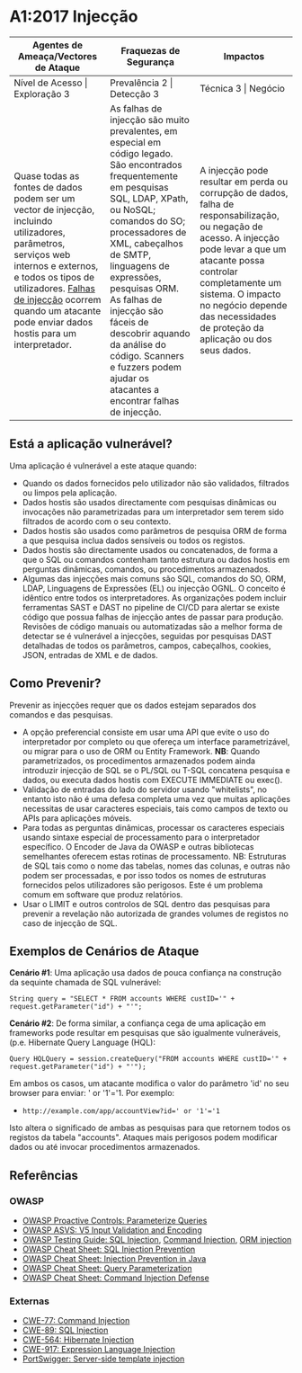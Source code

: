 # A1:2017 Injecção

| Agentes de Ameaça/Vectores de Ataque | Fraquezas de Segurança           | Impactos               |
| -- | -- | -- |
| Nível de Acesso \| Exploração 3 | Prevalência 2 \| Detecção 3 | Técnica 3 \| Negócio |
| Quase todas as fontes de dados podem ser um vector de injecção, incluindo utilizadores, parâmetros, serviços web internos e externos, e todos os tipos de utilizadores. [Falhas de injecção][1] ocorrem quando um atacante pode enviar dados hostis para um interpretador. | As falhas de injecção são muito prevalentes, em especial em código legado. São encontrados frequentemente em pesquisas SQL, LDAP, XPath, ou NoSQL; comandos do SO; processadores de XML, cabeçalhos de SMTP, linguagens de expressões, pesquisas ORM. As falhas de injecção são fáceis de descobrir aquando da análise do código. Scanners e fuzzers podem ajudar os atacantes a encontrar falhas de injecção. | A injecção pode resultar em perda ou corrupção de dados, falha de responsabilização, ou negação de acesso. A injecção pode levar a que um atacante possa controlar completamente um sistema. O impacto no negócio depende das necessidades de proteção da aplicação ou dos seus dados. |

## Está a aplicação vulnerável?

Uma aplicação é vulnerável a este ataque quando:

* Quando os dados fornecidos pelo utilizador não são validados, filtrados ou limpos pela aplicação.
* Dados hostis são usados directamente com pesquisas dinâmicas ou invocações não parametrizadas para um interpretador sem terem sido filtrados de acordo com o seu contexto.
* Dados hostis são usados como parâmetros de pesquisa ORM de forma a que pesquisa inclua dados sensíveis ou todos os registos.
* Dados hostis são directamente usados ou concatenados, de forma a que o SQL ou comandos contenham tanto estrutura ou dados hostis em perguntas dinâmicas, comandos, ou procedimentos armazenados.
* Algumas das injecções mais comuns são SQL, comandos do SO, ORM, LDAP, Linguagens de Expressões (EL) ou injecção OGNL. O conceito é idêntico entre todos os interpretadores. As organizações podem incluir ferramentas SAST e DAST no pipeline de CI/CD para alertar se existe código que possua falhas de injecção antes de passar para produção. Revisões de código manuais ou automatizadas são a melhor forma de detectar se é vulnerável a injecções, seguidas por pesquisas DAST detalhadas de todos os parâmetros, campos, cabeçalhos, cookies, JSON, entradas de XML e de dados.

## Como Prevenir?

Prevenir as injecções requer que os dados estejam separados dos comandos e das pesquisas.

* A opção preferencial consiste em usar uma API que evite o uso do interpretador por completo ou que ofereça um interface parametrizável, ou migrar para o uso de ORM ou Entity Framework. **NB**: Quando parametrizados, os procedimentos armazenados podem ainda introduzir injecção de SQL se o PL/SQL ou T-SQL concatena pesquisa e dados, ou executa dados hostis com  EXECUTE IMMEDIATE ou exec().
* Validação de entradas do lado do servidor usando "whitelists", no entanto isto não é uma defesa completa uma vez que muitas aplicações necessitas de usar caracteres especiais, tais como campos de texto ou APIs para aplicações móveis.
* Para todas as perguntas dinâmicas, processar os caracteres especiais usando sintaxe especial de processamento para o interpretador específico. O Encoder de Java da OWASP e outras bibliotecas semelhantes oferecem estas rotinas de processamento. NB: Estruturas de SQL tais como o nome das tabelas, nomes das colunas, e outras não podem ser processadas, e por isso todos os nomes de estruturas fornecidos pelos utilizadores são perigosos. Este é um problema comum em software que produz relatórios.
* Usar o LIMIT e outros controlos de SQL dentro das pesquisas para prevenir a revelação não autorizada de grandes volumes de registos no caso de injecção de SQL.

## Exemplos de Cenários de Ataque

**Cenário #1**: Uma aplicação usa dados de pouca confiança na construção da sequinte chamada de SQL vulnerável:

```
String query = "SELECT * FROM accounts WHERE custID='" + request.getParameter("id") + "'";
```

**Cenário #2**: De forma similar, a confiança cega de uma aplicação em frameworks pode resultar em pesquisas que são igualmente vulneráveis, (p.e. Hibernate Query Language (HQL):

```
Query HQLQuery = session.createQuery("FROM accounts WHERE custID='" + request.getParameter("id") + "'");
```

Em ambos os casos, um atacante modifica o valor do parâmetro 'id' no seu browser para enviar:  ' or '1'='1. Por exemplo:
* `http://example.com/app/accountView?id=' or '1'='1`

Isto altera o significado de ambas as pesquisas para que retornem todos os registos da tabela "accounts".  Ataques mais perigosos podem modificar dados ou até invocar procedimentos armazenados.

## Referências

### OWASP

* [OWASP Proactive Controls: Parameterize Queries][2]
* [OWASP ASVS: V5 Input Validation and Encoding][3]
* [OWASP Testing Guide: SQL Injection][4], [Command Injection][5], [ORM injection][6]
* [OWASP Cheat Sheet: SQL Injection Prevention][7]
* [OWASP Cheat Sheet: Injection Prevention in Java][8]
* [OWASP Cheat Sheet: Query Parameterization][9]
* [OWASP Cheat Sheet: Command Injection Defense][10]

### Externas

* [CWE-77: Command Injection][11]
* [CWE-89: SQL Injection][12]
* [CWE-564: Hibernate Injection][13]
* [CWE-917: Expression Language Injection][14]
* [PortSwigger: Server-side template injection][15]

[1]:	https://www.owasp.org/index.php/Injection_Flaws
[2]:	https://www.owasp.org/index.php/OWASP_Proactive_Controls#2:_Parameterize_Queries
[3]:	TBA
[4]:	https://www.owasp.org/index.php/Testing_for_SQL_Injection_(OTG-INPVAL-005)
[5]:	https://www.owasp.org/index.php/Testing_for_Command_Injection_(OTG-INPVAL-013)
[6]:	https://www.owasp.org/index.php/Testing_for_ORM_Injection_(OTG-INPVAL-007)
[7]:	https://www.owasp.org/index.php/SQL_Injection_Prevention_Cheat_Sheet
[8]:	https://www.owasp.org/index.php/Injection_Prevention_Cheat_Sheet_in_Java
[9]:	https://www.owasp.org/index.php/Query_Parameterization_Cheat_Sheet
[10]:	https://www.owasp.org/index.php/Command_Injection_Defense_Cheat_Sheet
[11]:	https://cwe.mitre.org/data/definitions/77.html
[12]:	https://cwe.mitre.org/data/definitions/89.html
[13]:	https://cwe.mitre.org/data/definitions/564.html
[14]:	https://cwe.mitre.org/data/definitions/917.html
[15]:	https://portswigger.net/knowledgebase/issues/details/00101080_serversidetemplateinjection
